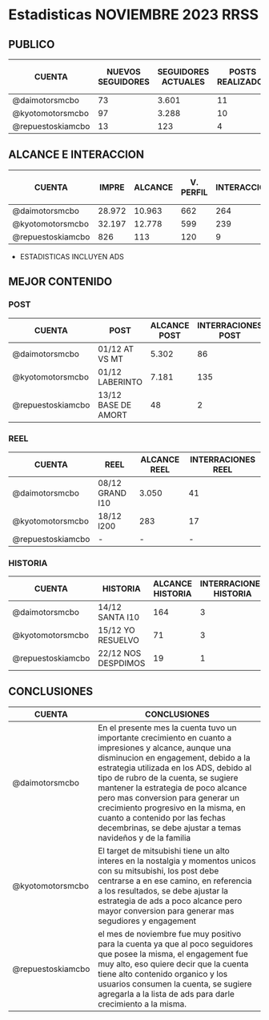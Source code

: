 # Estadisticas NOVIEMBRE 2023 RRSS

## PUBLICO

| CUENTA | NUEVOS SEGUIDORES | SEGUIDORES ACTUALES | POSTS REALIZADOS | REEL REALIZADOS | HISTORIAS REALIZADAS | CONTENIDO MES ANTERIOR | 
| --- | --- | --- | --- | --- | --- | --- |
| @daimotorsmcbo | 73 | 3.601 | 11 | 2 | 36 | 59 |
| @kyotomotorsmcbo | 97 | 3.288 | 10 | 2 | 45 | 57 |
| @repuestoskiamcbo | 13 | 123 | 4 | 0 | 13 | 35 |



## ALCANCE E INTERACCION
| CUENTA | IMPRE | ALCANCE | V. PERFIL | INTERACCION | ENGAGEMENT | IMPRE M/A | ALCANCE M/A | V. PERFIL M/A | INTERACCION M/A | ENGAGEMENT M/A |
| --- | --- | --- | --- | --- | --- | --- | --- | --- | --- | --- |
| @daimotorsmcbo | 28.972 | 10.963 | 662 | 264 | 31.28% |  582.339 | 103.907 | 850 | 244 | 10.52% |
| @kyotomotorsmcbo | 32.197 | 12.778 | 599 | 239 | 15.24% | 153.021 |  61.466 | 463 | 189 | 10.60% |
| @repuestoskiamcbo | 826 | 113 | 120 | 9 | 0.88% | 1.162 | 205 | 143 | 31 | 84.87% |


* ESTADISTICAS INCLUYEN ADS

## MEJOR CONTENIDO

### POST

| CUENTA | POST | ALCANCE POST | INTERRACIONES POST | 
| --- | --- | --- | --- |
| @daimotorsmcbo | 01/12 AT VS MT | 5.302 | 86 |
| @kyotomotorsmcbo | 01/12 LABERINTO | 7.181 | 135 |
| @repuestoskiamcbo | 13/12 BASE DE AMORT | 48 | 2 |

[^1]: ESTADISTICA CON ERROR POR PARTE DE IG

### REEL
| CUENTA | REEL | ALCANCE REEL | INTERRACIONES REEL |
| --- | --- | --- | --- |
| @daimotorsmcbo | 08/12 GRAND I10 | 3.050 | 41 |
| @kyotomotorsmcbo | 18/12 l200 | 283 | 17 |
| @repuestoskiamcbo | - | - | - |

### HISTORIA
| CUENTA | HISTORIA | ALCANCE HISTORIA | INTERRACIONES HISTORIA |
| --- | --- | --- | --- |
| @daimotorsmcbo | 14/12 SANTA I10 | 164 | 3 |
| @kyotomotorsmcbo | 15/12 YO RESUELVO | 71 | 3 |
| @repuestoskiamcbo | 22/12 NOS DESPDIMOS | 19 | 1 |




## CONCLUSIONES

| CUENTA | CONCLUSIONES |
| --- | --- |
| @daimotorsmcbo | En el presente mes la cuenta tuvo un importante crecimiento en cuanto a impresiones y alcance, aunque una disminucion en engagement, debido a la estrategia utilizada en los ADS, debido al tipo de rubro de la cuenta, se sugiere mantener la estrategia de poco alcance pero mas conversion para generar un crecimiento progresivo en la misma, en cuanto a contenido por las fechas decembrinas, se debe ajustar a temas navideños y de la familia  |
| @kyotomotorsmcbo | El target de mitsubishi tiene un alto interes en la nostalgia y momentos unicos con su mitsubishi, los post debe centrarse a en ese camino, en referencia a los resultados, se debe ajustar la estrategia de ads a poco alcance pero mayor conversion para generar mas segudiores y engagement |
| @repuestoskiamcbo | el mes de noviembre fue muy positivo para la cuenta ya que al poco seguidores que posee la misma, el engagement fue muy alto, eso quiere decir que la cuenta tiene alto contenido organico y los usuarios consumen la cuenta, se sugiere agregarla a la lista de ads para darle crecimiento a la misma.  |





